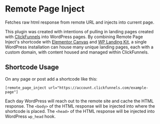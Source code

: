 # Remote Page Inject

Fetches raw html response from remote URL and injects into current page. 

This plugin was created with intentions of pulling in landing pages created with [ClickFunnels](https://www.clickfunnels.com/) into WordPress pages. By combining Remote Page Inject's shortcode with [Elementor Canvas](https://elementor.com/help/using-elementors-canvas-page-template/) and [WP Landing Kit](https://themeisle.com/plugins/wp-landing-kit/), a single WordPress installation can house many unique landing pages, each with a custom domain, with content housed and managed within ClickFunnels.

## Shortcode Usage

On any page or post add a shortcode like this:

```
[remote_page_inject url="https://account.clickfunnels.com/example-page"]
```

Each day WordPress will reach out to the remote site and cache the HTML response. The `<body>` of the HTML response will be injected into where the shortcode is placed. The `<head>` of the HTML response will be injected into WordPress `wp_head` hook.